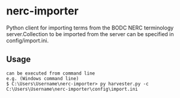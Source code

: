 # nerc-importer
Python client for importing terms from the BODC NERC terminology server.Collection to be imported from the server can be specified in config/import.ini.
## Usage
```
can be executed from command line 
e.g. (Windows command line)
$ C:\Users\Username\nerc-importer> py harvester.py -c C:\Users\Username\nerc-importer\config\import.ini
```
